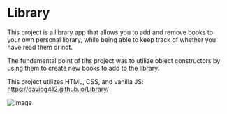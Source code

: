 # Library
This project is a library app that allows you to add and remove books to your own personal library, while being able to keep track of whether you have read them or not.

The fundamental point of tihs project was to utilize object constructors by using them to create new books to add to the library.

This project utilizes HTML, CSS, and vanilla JS: https://davidg412.github.io/Library/


![image](https://user-images.githubusercontent.com/103713915/209180344-a774d978-91dc-4d14-a114-6eeab7370bfd.png)

